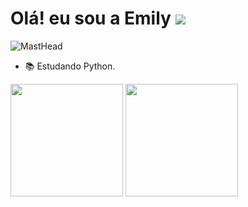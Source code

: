 # Olá! eu sou a Emily <img src="https://img.icons8.com/color/48/000000/cat_in_the_bin.png"/>

![MastHead](https://github.com/Emilyscs/images/blob/main/ba.jpg)

  - 📚 Estudando Python.

  <div> 
    <img height="180em" src="https://github-readme-stats.vercel.app/api?username=emilyscs&show_icons=true&theme=tokyonight"/>
  <img height="180em" src="https://github-readme-stats.vercel.app/api/top-langs/?username=emilyscs&layout=compact&theme=tokyonight"/>
  </div>

